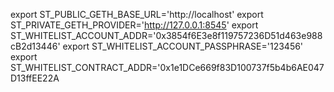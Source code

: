 export ST_PUBLIC_GETH_BASE_URL='http://localhost'
export ST_PRIVATE_GETH_PROVIDER='http://127.0.0.1:8545'
export ST_WHITELIST_ACCOUNT_ADDR='0x3854f6E3e8f119757236D51d463e988cB2d13446'
export ST_WHITELIST_ACCOUNT_PASSPHRASE='123456'
export ST_WHITELIST_CONTRACT_ADDR='0x1e1DCe669f83D100737f5b4b6AE047D13ffEE22A